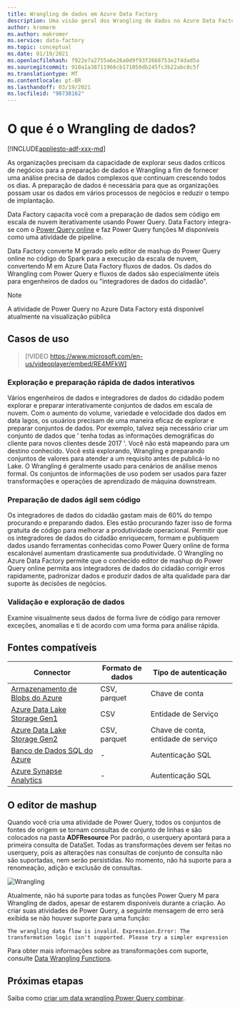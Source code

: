 ```yaml
---
title: Wrangling de dados em Azure Data Factory
description: Uma visão geral dos Wrangling de dados no Azure Data Factory
author: kromerm
ms.author: makromer
ms.service: data-factory
ms.topic: conceptual
ms.date: 01/19/2021
ms.openlocfilehash: f922e7a2755a6e26a0d9f93f2668753e2f4dad5a
ms.sourcegitcommit: 910a1a38711966cb171050db245fc3b22abc8c5f
ms.translationtype: MT
ms.contentlocale: pt-BR
ms.lasthandoff: 03/19/2021
ms.locfileid: "98738162"
---
```

# <a name="what-is-data-wrangling"></a>O que é o Wrangling de dados?

[!INCLUDE[appliesto-adf-xxx-md](includes/appliesto-adf-xxx-md.md)]

As organizações precisam da capacidade de explorar seus dados críticos de negócios para a preparação de dados e Wrangling a fim de fornecer uma análise precisa de dados complexos que continuam crescendo todos os dias. A preparação de dados é necessária para que as organizações possam usar os dados em vários processos de negócios e reduzir o tempo de implantação.

Data Factory capacita você com a preparação de dados sem código em escala de nuvem iterativamente usando Power Query. Data Factory integra-se com o [Power Query online](/power-query/) e faz Power Query funções M disponíveis como uma atividade de pipeline.

Data Factory converte M gerado pelo editor de mashup do Power Query online no código do Spark para a execução da escala de nuvem, convertendo M em Azure Data Factory fluxos de dados. Os dados do Wrangling com Power Query e fluxos de dados são especialmente úteis para engenheiros de dados ou "integradores de dados do cidadão".

> [!NOTE]
> A atividade de Power Query no Azure Data Factory está disponível atualmente na visualização pública

## <a name="use-cases"></a>Casos de uso

> [!VIDEO https://www.microsoft.com/en-us/videoplayer/embed/RE4MFkW]

### <a name="fast-interactive-data-exploration-and-preparation"></a>Exploração e preparação rápida de dados interativos

Vários engenheiros de dados e integradores de dados do cidadão podem explorar e preparar interativamente conjuntos de dados em escala de nuvem. Com o aumento do volume, variedade e velocidade dos dados em data lagos, os usuários precisam de uma maneira eficaz de explorar e preparar conjuntos de dados. Por exemplo, talvez seja necessário criar um conjunto de dados que ' tenha todas as informações demográficas do cliente para novos clientes desde 2017 '. Você não está mapeando para um destino conhecido. Você está explorando, Wrangling e preparando conjuntos de valores para atender a um requisito antes de publicá-lo no Lake. O Wrangling é geralmente usado para cenários de análise menos formal. Os conjuntos de informações de uso podem ser usados para fazer transformações e operações de aprendizado de máquina downstream.

### <a name="code-free-agile-data-preparation"></a>Preparação de dados ágil sem código

Os integradores de dados do cidadão gastam mais de 60% do tempo procurando e preparando dados. Eles estão procurando fazer isso de forma gratuita de código para melhorar a produtividade operacional. Permitir que os integradores de dados do cidadão enriquecem, formam e publiquem dados usando ferramentas conhecidas como Power Query online de forma escalonável aumentam drasticamente sua produtividade. O Wrangling no Azure Data Factory permite que o conhecido editor de mashup do Power Query online permita aos integradores de dados do cidadão corrigir erros rapidamente, padronizar dados e produzir dados de alta qualidade para dar suporte às decisões de negócios.

### <a name="data-validation-and-exploration"></a>Validação e exploração de dados

Examine visualmente seus dados de forma livre de código para remover exceções, anomalias e ti de acordo com uma forma para análise rápida.

## <a name="supported-sources"></a>Fontes compatíveis

| Connector | Formato de dados | Tipo de autenticação |
| -- | -- | --|
| [Armazenamento de Blobs do Azure](connector-azure-blob-storage.md) | CSV, parquet | Chave de conta |
| [Azure Data Lake Storage Gen1](connector-azure-data-lake-store.md) | CSV | Entidade de Serviço |
| [Azure Data Lake Storage Gen2](connector-azure-data-lake-storage.md) | CSV, parquet | Chave de conta, entidade de serviço |
| [Banco de Dados SQL do Azure](connector-azure-sql-database.md) | - | Autenticação SQL |
| [Azure Synapse Analytics](connector-azure-sql-data-warehouse.md) | - | Autenticação SQL |

## <a name="the-mashup-editor"></a>O editor de mashup

Quando você cria uma atividade de Power Query, todos os conjuntos de fontes de origem se tornam consultas de conjunto de linhas e são colocados na pasta **ADFResource** Por padrão, o userquery apontará para a primeira consulta de DataSet. Todas as transformações devem ser feitas no userquery, pois as alterações nas consultas de conjunto de consulta não são suportadas, nem serão persistidas. No momento, não há suporte para a renomeação, adição e exclusão de consultas.

![Wrangling](media/wrangling-data-flow/editor.png)

Atualmente, não há suporte para todas as funções Power Query M para Wrangling de dados, apesar de estarem disponíveis durante a criação. Ao criar suas atividades de Power Query, a seguinte mensagem de erro será exibida se não houver suporte para uma função:

`The wrangling data flow is invalid. Expression.Error: The transformation logic isn't supported. Please try a simpler expression`

Para obter mais informações sobre as transformações com suporte, consulte [Data Wrangling Functions](wrangling-functions.md).

## <a name="next-steps"></a>Próximas etapas

Saiba como [criar um data wrangling Power Query combinar](wrangling-tutorial.md).
